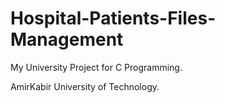 # Hospital-Patients-Files-Management
My University Project for C Programming.

AmirKabir University of Technology.
